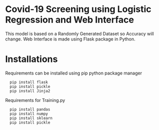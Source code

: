 # Covid-19 Screening using Logistic Regression and Web Interface


This model is based on a Randomly Generated Dataset so Accuracy will change.
Web Interface is made using Flask package in Python.

# Installations

Requirements can be installed using pip python package manager
```
  pip install flask
  pip install pickle
  pip install Jinja2
```
Requirements for Training.py
```
  pip install pandas
  pip install numpy
  pip install sklearn
  pip install pickle
```
